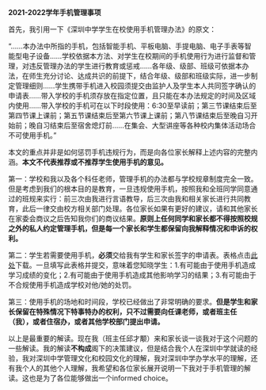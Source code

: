 **2021-2022学年手机管理事项**

首先，我引用一下《深圳中学学生在校使用手机管理办法》的原文：

“……本办法中所指的手机，包括智能手机、平板电脑、手提电脑、电子手表等智能型电子设备……学校依据本方法、对学生在校期间的手机使用行为进行监督和管理，对违反管理办法的学生进行教育或惩戒……各年级、级部、班级可依据本办法，在师生充分讨论、达成共识的前提下，结合年级、级部和班级实际，进一步制定管理细则……学生携带手机进入校园须提交由监护人及学生本人共同签字确认的申请表……带入学校的手机须存放在指定位置，且只能在本办法规定的时间及区域内使用……带入学校的手机可在以下时段使用：6:30至早读前；第三节课结束后至第四节课上课前；第五节课结束后至第六节课上课前；第八节课结束后至晚自习开始前；晚自习结束后至宿舍熄灯前……在集会、大型讲座等各种校内集体活动场合不可使用手机。”

本文的重点并非是如何惩罚手机违规行为，而是向各位家长解释上述内容的完整内涵。**本文不代表推荐或不推荐学生使用手机的意见。**

第一：学校和我以及各个科任老师，管理手机的办法都与学校规章制度完全一致。但是考虑到我们的根本目的是教育，一旦违规使用手机，按照我和全班同学同意通过的班规来实行：前三次由我进行言语教导，后三次由我和相关家长进行共同教育，此后一律交由校方相关部门处理。各位家长如果有更好的建议，请和其他家长在家委会商议之后告知我你们的商议结果。**原则上任何同学和家长都不得按照校规之外的私人约定管理手机，但是每一个家长和学生都保留向我解释情况和申诉的权利。**

第二：学生若需要使用手机，**必须**交给我有学生和家长签字的申请表。表格点击[此处](https://qiuszms.github.io/szmsphone.docx)下载。一旦填写此表格并提交，意味着您知晓学生：1.有可能由于使用手机造成学习成绩的变化；2.有可能由于使用手机造成其他影响学习的结果；3.有可能由于不合规使用手机造成学校对他/她的处罚。

第三：使用手机的场地和时间段，学校已经做出了非常明确的要求。**但是学生和家长保留在特殊情况下特事特办的权利，只不过需要向任课老师，或者班主任（我），或者住宿办，或者其他学校部门提出申请。**

以上是最重要的解读。现在我（班主任邱才颙）来和家长谈一谈我对于这个问题的一些解读。我的解读**不构成**阁下的决策建议，但是结合我个人在深圳中学就读的经验，我对深圳中学管理文化和校园文化的理解，我对深圳中学办学水平的理解，还有我个人的其他个人理解，我希望和各位家长展开说明一下我对于手机管理的解读。这也是为了各位能够做出一个informed choice。


